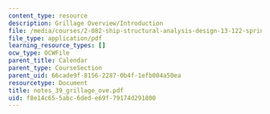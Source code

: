 ```yaml
---
content_type: resource
description: Grillage Overview/Introduction
file: /media/courses/2-082-ship-structural-analysis-design-13-122-spring-2003/f8e14c655abc6dede69f79174d291800_notes_39_grillage_ove.pdf
file_type: application/pdf
learning_resource_types: []
ocw_type: OCWFile
parent_title: Calendar
parent_type: CourseSection
parent_uid: 66cade9f-8156-2287-0b4f-1efb004a50ea
resourcetype: Document
title: notes_39_grillage_ove.pdf
uid: f8e14c65-5abc-6ded-e69f-79174d291800
---
```

